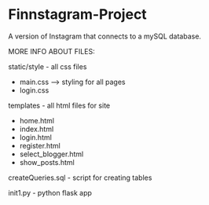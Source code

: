 # Finnstagram-Project

A version of Instagram that connects to a mySQL database.

MORE INFO ABOUT FILES:


static/style - all css files

  - main.css --> styling for all pages
  - login.css 
  
templates - all html files for site

  - home.html
  - index.html
  - login.html
  - register.html
  - select_blogger.html
  - show_posts.html
  
 
  
 createQueries.sql - script for creating tables
 
 init1.py - python flask app 

